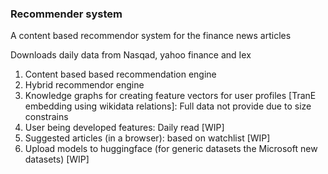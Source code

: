### Recommender system

A content based recommendor system for the finance news articles 

Downloads daily data from Nasqad, yahoo finance and Iex

1. Content based based recommendation engine
2. Hybrid recommendor engine
3. Knowledge graphs for creating feature vectors for user profiles [TranE embedding using wikidata relations]: Full data not provide due to size constrains
4. User being developed features: Daily read [WIP]
5. Suggested articles (in a browser): based on watchlist [WIP]
6. Upload models to huggingface (for generic datasets the Microsoft new datasets) [WIP]







